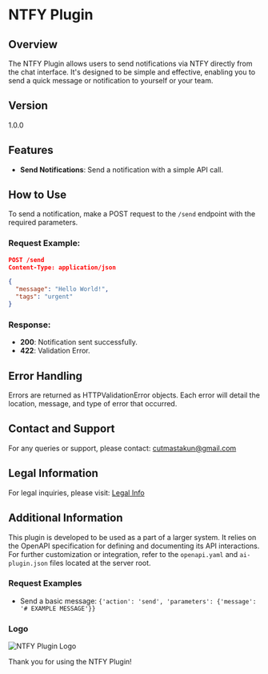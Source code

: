 # NTFY Plugin

## Overview
The NTFY Plugin allows users to send notifications via NTFY directly from the chat interface. It's designed to be simple and effective, enabling you to send a quick message or notification to yourself or your team.

## Version
1.0.0

## Features
- **Send Notifications**: Send a notification with a simple API call.

## How to Use
To send a notification, make a POST request to the `/send` endpoint with the required parameters.

### Request Example:
```json
POST /send
Content-Type: application/json

{
  "message": "Hello World!",
  "tags": "urgent"
}
```

### Response:
- **200**: Notification sent successfully.
- **422**: Validation Error.

## Error Handling
Errors are returned as HTTPValidationError objects. Each error will detail the location, message, and type of error that occurred.

## Contact and Support
For any queries or support, please contact: cutmastakun@gmail.com

## Legal Information
For legal inquiries, please visit: [Legal Info](https://example.com/legal)

## Additional Information
This plugin is developed to be used as a part of a larger system. It relies on the OpenAPI specification for defining and documenting its API interactions. For further customization or integration, refer to the `openapi.yaml` and `ai-plugin.json` files located at the server root.

### Request Examples
- Send a basic message: `{'action': 'send', 'parameters': {'message': '# EXAMPLE MESSAGE'}}`

### Logo
![NTFY Plugin Logo](http://localhost:5003/logo.png)

Thank you for using the NTFY Plugin!
```